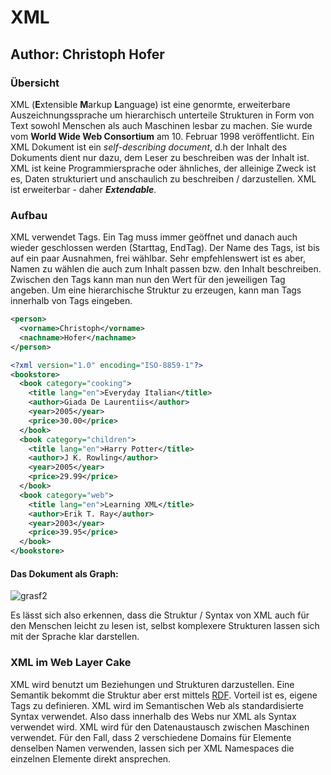 # XML
## Author: Christoph Hofer
### Übersicht
XML (**E**xtensible **M**arkup **L**anguage) ist eine genormte, erweiterbare Auszeichnungssprache um hierarchisch unterteile Strukturen in Form von Text sowohl Menschen als auch Maschinen lesbar zu machen. Sie wurde vom **World Wide Web Consortium** am 10. Februar 1998 veröffentlicht. Ein XML Dokument ist ein *self-describing document*, d.h der Inhalt des Dokuments dient nur dazu, dem Leser zu beschreiben was der Inhalt ist. XML ist keine Programmiersprache oder ähnliches, der alleinige Zweck ist es, Daten strukturiert und anschaulich zu beschreiben / darzustellen. XML ist erweiterbar - daher ***Extendable***.

### Aufbau
XML verwendet Tags. Ein Tag muss immer geöffnet und danach auch wieder geschlossen werden (Starttag, EndTag). Der Name des Tags, ist bis auf ein paar Ausnahmen, frei wählbar. Sehr empfehlenswert ist es aber, Namen zu wählen die auch zum Inhalt passen bzw. den Inhalt beschreiben. Zwischen den Tags kann man nun den Wert für den jeweiligen Tag angeben. Um eine hierarchische Struktur zu erzeugen, kann man Tags innerhalb von Tags eingeben. 

```XML
<person>
  <vorname>Christoph</vorname>
  <nachname>Hofer</nachname>
</person>
```


```XML
<?xml version="1.0" encoding="ISO-8859-1"?>
<bookstore>
  <book category="cooking">
    <title lang="en">Everyday Italian</title>
    <author>Giada De Laurentiis</author>
    <year>2005</year>
    <price>30.00</price>
  </book>
  <book category="children">
    <title lang="en">Harry Potter</title>
    <author>J K. Rowling</author>
    <year>2005</year>
    <price>29.99</price>
  </book>
  <book category="web">
    <title lang="en">Learning XML</title>
    <author>Erik T. Ray</author>
    <year>2003</year>
    <price>39.95</price>
  </book>
</bookstore>
```

#### Das Dokument als Graph:

![grasf2](https://user-images.githubusercontent.com/91307869/149670281-e1b85404-8bf9-4ad4-929a-1f7e9e041f73.png)

Es lässt sich also erkennen, dass die Struktur / Syntax von XML auch für den Menschen leicht zu lesen ist, selbst komplexere Strukturen lassen sich mit der Sprache klar darstellen. 

### XML im Web Layer Cake

XML wird benutzt um Beziehungen und Strukturen darzustellen. Eine Semantik bekommt die Struktur aber erst mittels [RDF](https://www.google.com). Vorteil ist es, eigene Tags zu definieren.
XML wird im Semantischen Web als standardisierte Syntax verwendet. Also dass innerhalb des Webs nur XML als Syntax verwendet wird. XML wird für den Datenaustausch zwischen Maschinen verwendet. Für den Fall, dass 2 verschiedene Domains für Elemente denselben Namen verwenden, lassen sich per XML Namespaces die einzelnen Elemente direkt ansprechen.  


